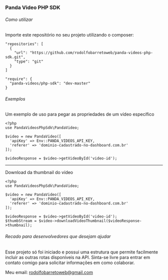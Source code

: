 ### Panda Video PHP SDK

###### Como utilizar

Importe este repositório no seu projeto utilizando o composer:

```
"repositories": [
  {
    "url": "https://github.com/rodolfobarretoweb/panda-videos-php-sdk.git",
    "type": "git"
  }
]
```

```
"require": {
  "panda-videos/php-sdk": "dev-master"
}
```

###### Exemplos

Um exemplo de uso para pegar as propriedades de um vídeo específico
```
<?php
use PandaVideosPhpSdk\PandaVideo;

$video = new PandaVideo([
  'apiKey' => Env::PANDA_VIDEOS_API_KEY,
  'referer' => 'dominio-cadastrado-no-dashboard.com.br'
]);

$videoResponse = $video->getVideoById('video-id');
```

--------------------------------------------------

Download da thumbnail do vídeo
```
<?php
use PandaVideosPhpSdk\PandaVideo;

$video = new PandaVideo([
  'apiKey' => Env::PANDA_VIDEOS_API_KEY,
  'referer' => 'dominio-cadastrado-no-dashboard.com.br'
]);

$videoResponse = $video->getVideoById('video-id');
$thumbStream = $video->downloadVideoThumbnail($videoResponse->thumbnail);
```

###### Recado para desenvolvedores que desejam ajudar
Esse projeto só foi iniciado e possui uma estrutura que permite facilmente incluir as outras rotas disponíveis na API. Sinta-se livre para entrar em contato comigo para solicitar informações em como colaborar.

Meu email: rodolfobarretoweb@gmail.com